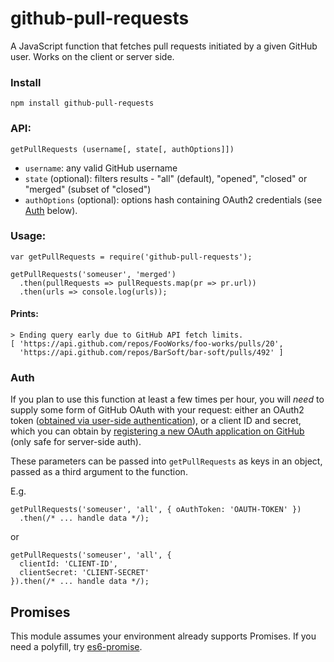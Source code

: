 # github-pull-requests

A JavaScript function that fetches pull requests initiated by a given GitHub user. Works on the client or server side.

### Install

```
npm install github-pull-requests
```

### API:

`getPullRequests (username[, state[, authOptions]])`

* `username`: any valid GitHub username
* `state` (optional): filters results - "all" (default), "opened", "closed" or "merged" (subset of "closed")
* `authOptions` (optional): options hash containing OAuth2 credentials (see [Auth](#auth) below).

### Usage:

```
var getPullRequests = require('github-pull-requests');

getPullRequests('someuser', 'merged')
  .then(pullRequests => pullRequests.map(pr => pr.url))
  .then(urls => console.log(urls));
```

#### Prints:

```
> Ending query early due to GitHub API fetch limits.
[ 'https://api.github.com/repos/FooWorks/foo-works/pulls/20',
  'https://api.github.com/repos/BarSoft/bar-soft/pulls/492' ]
```

### Auth

If you plan to use this function at least a few times per hour, you will *need* to supply some form of GitHub OAuth with your request: either an OAuth2 token ([obtained via user-side authentication](https://developer.github.com/v3/oauth/#web-application-flow)), or a client ID and secret, which you can obtain by [registering a new OAuth application on GitHub](https://github.com/settings/applications/new) (only safe for server-side auth).

These parameters can be passed into `getPullRequests` as keys in an object, passed as a third argument to the function.

E.g.

```
getPullRequests('someuser', 'all', { oAuthToken: 'OAUTH-TOKEN' })
  .then(/* ... handle data */);
```

or

```
getPullRequests('someuser', 'all', {
  clientId: 'CLIENT-ID',
  clientSecret: 'CLIENT-SECRET'
}).then(/* ... handle data */);
```

## Promises

This module assumes your environment already supports Promises. If you need a polyfill, try [es6-promise](https://github.com/stefanpenner/es6-promise).
